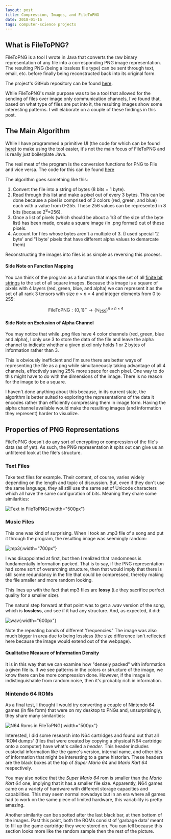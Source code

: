 ```yaml
---
layout: post
title: Compression, Images, and FileToPNG
date: 2018-01-16
tags: computer-science projects
---
```

## What is FileToPNG?
FileToPNG is a tool I wrote in Java that converts the raw binary representation of any file into a corresponding PNG image representation. The resulting PNG (being a lossless file type) can be sent through text, email, etc. before finally being reconstructed back into its original form.

The project's GitHub repository can be found [here](https://github.com/ozanerhansha/FileToPNG).

While FileToPNG's main purpose was to be a tool that allowed for the sending of files over image only communication channels, I've found that, based on what type of files are put into it, the resulting images show some interesting patterns. I will elaborate on a couple of these findings in this post.

<!--more-->

## The Main Algorithm
While I have programmed a primitive UI (the code for which can be found [here](https://github.com/ozanerhansha/FileToPNG/blob/master/src/Main.java)) to make using the tool easier, it's not the main focus of FileToPNG and is really just boilerplate Java.

The real meat of the program is the conversion functions for PNG to File and vice versa. The code for this can be found [here](https://github.com/ozanerhansha/FileToPNG/blob/master/src/GFile.java)

The algorithm goes something like this:
1. Convert the file into a string of bytes (8 bits = 1 byte).
2. Read through this list and make a pixel out of every 3 bytes. This can be done because a pixel is comprised of 3 colors (red, green, and blue) each with a value from 0-255. These 256 values can be represented in 8 bits (because 2<sup>8</sup>=256).
4. Once a list of pixels (which should be about a 1/3 of the size of the byte list) has been made, create a square image (in .png format) out of these pixels.
5. Account for files whose bytes aren't a multiple of 3. (I used special '2 byte' and '1 byte' pixels that have different alpha values to demarcate them)

Reconstructing the images into files is as simple as reversing this process.

#### Side Note on Function Mapping
You can think of the program as a function that maps the set of all [finite bit strings](https://en.wikipedia.org/wiki/Kleene_star) to the set of all square images. Because this image is a square of pixels with 4 layers (red, green, blue, and alpha) we can represent it as the set of all rank 3 tensors with size $n\times n\times 4$ and integer elements from $0$ to $255$:

$$\text{FileToPNG}:\{0,1\}^+\to \left(\mathbb{N}_{255}\right)^{n\times n\times 4}$$

#### Side Note on Exclusion of Alpha Channel
You may notice that while .png files have 4 color channels (red, green, blue and alpha), I only use 3 to store the data of the file and leave the alpha channel to indicate whether a given pixel only holds 1 or 2 bytes of information rather than 3.

This is obviously inefficient and I'm sure there are better ways of representing the file as a png while simultaneously taking advantage of all 4 channels, effectively saving 25% more space for each pixel. One way to do this might have to do with the dimensions of the image. There is no reason for the image to be a square.

I haven't done anything about this because, in its current state, the algorithm is better suited to exploring the representations of the data it encodes rather than efficiently compressing them in image form. Having the alpha channel available would make the resulting images (and information they represent) harder to visualize.

## Properties of PNG Representations
FileToPNG doesn't do any sort of encrypting or compression of the file's data (as of yet). As such, the PNG representation it spits out can give us an unfiltered look at the file's structure.

### Text Files
Take text files for example. Their content, of course, varies widely depending on the length and topic of discussion. But, even if they don't use the same language, they all still use the same set of Unicode characters which all have the same configuration of bits. Meaning they share some similarities:

![Text in FileToPNG](/assets/projects/filetopng/text_diagram.png?style=centerme){:width="500px"}

### Music Files
This one was kind of surprising. When I took an .mp3 file of a song and put it through the program, the resulting image was seemingly random:

<!-- ![mp3](/assets/projects/filetopng/song_mp3.png?style=centerme){:width="300px"}

### 1MB file of random noise for comparison:
![Random Noise](/assets/projects/filetopng/random_data.png?style=centerme){:width="300px"} -->

![mp3](/assets/projects/filetopng/random_music.png?style=centerme){:width="700px"}

I was disappointed at first, but then I realized that randomness is fundamentally information packed. That is to say, if the PNG representation had some sort of overarching structure, then that would imply that there is still some redundancy in the file that could be compressed, thereby making the file smaller and more random looking.

This lines up with the fact that mp3 files are **lossy** (i.e they sacrifice perfect quality for a smaller size).

<!-- ![xkcd](https://imgs.xkcd.com/comics/digital_data.png?style=centerme){:width="600px"}
<center><i>Relevant xckd</i></center> -->

The natural step forward at that point was to get a .wav version of the song, which is **lossless**, and see if it had any structure. And, as expected, it did:

![wav](/assets/projects/filetopng/song_wav.png?style=centerme){:width="600px"}

Note the repeating bands of different 'frequencies.' The image was also much bigger in area due to being lossless (the size difference isn't reflected here because the image would extend out of the webpage).

#### Qualitative Measure of Information Density
It is in this way that we can examine how "densely packed" with information a given file is. If we see patterns in the colors or structure of the image, we know there can be more compression done. However, if the image is indistinguishable from random noise, then it's probably rich in information.

### Nintendo 64 ROMs
As a final test, I thought I would try converting a couple of Nintendo 64 games (in file form) that were on my desktop to PNGs and, unsurprisingly, they share many similarities:

![N64 Roms in FileToPNG](/assets/projects/filetopng/n64_diagram.png?style=centerme){:width="500px"}

Interested, I did some research into N64 cartridges and found out that all 'ROM dumps' (files that were created by copying a physical N64 cartridge onto a computer) have what's called a *header*. This header includes custodial information like the game's version, internal name, and other bits of information that might be interesting to a game historian. These headers are the black boxes at the top of *Super Mario 64* and *Mario Kart 64* respectively.

You may also notice that the *Super Mario 64* rom is smaller than the *Mario Kart 64* one, implying that it has a smaller file size. Apparently, N64 games came on a variety of hardware with different storage capacities and capabilities. This may seem normal nowadays but in an era where all games had to work on the same piece of limited hardware, this variability is pretty amazing.

Another similarity can be spotted after the last black bar, at then bottom of the images. Past this point, both the ROMs consist of 'garbage data' meant to fill up the game cartridge they were stored on. You can tell because this section looks more like the random sample then the rest of the picture.

<!-- ![xkcd](https://imgs.xkcd.com/comics/file_extensions.png?style=centerme)
<center><i>Relevant xckd</i></center> -->

<!-- ![xkcd](https://imgs.xkcd.com/comics/porn.png?style=centerme)
<center><i>Relevant xckd</i></center> -->
